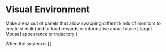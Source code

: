 # Visual Environment

Make arena out of panels that allow swapping differnt kinds of monitors to create stimuli (tied to food rewards or informative about future [Target Mouse] appearance or trajectory )

When the system is []
